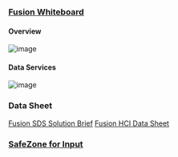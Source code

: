 ### [Fusion Whiteboard](https://excalidraw.com/#room=3aac631a87db9a62e703,wCIa-8IBRLrmoPImJySMrw) 


#### Overview
![image](https://github.com/hpdalab/hpdalab-workshop/assets/38366661/c1488bba-7005-4fd8-8f02-a5c6cf8bfa47)

#### Data Services
![image](https://github.com/hpdalab/Fusion-workshop/assets/38366661/d3b3a3bf-8f47-4d1d-8493-5c71c0783c72)


### Data Sheet
[Fusion SDS Solution Brief](https://www.ibm.com/downloads/cas/7RJEJ5Y3)
[Fusion HCI Data Sheet](https://www.ibm.com/downloads/cas/7RJEJ5Y3)



### [SafeZone for Input](https://excalidraw.com/#room=f7c71c3d50e7f258abf7,rLDi2VsEtQcqqUO2OtfnXg)

